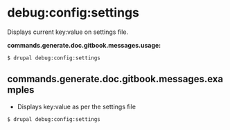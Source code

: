 # debug:config:settings
Displays current key:value on settings file.

**commands.generate.doc.gitbook.messages.usage:**
```
$ drupal debug:config:settings
```

## commands.generate.doc.gitbook.messages.examples
* Displays key:value as per the settings file
```
$ drupal debug:config:settings

```
